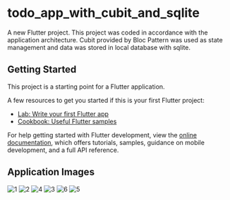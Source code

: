 # todo_app_with_cubit_and_sqlite

A new Flutter project.
This project was coded in accordance with the application architecture. Cubit provided by Bloc Pattern was used as state management and data was stored in local database with sqlite.

## Getting Started

This project is a starting point for a Flutter application.

A few resources to get you started if this is your first Flutter project:

- [Lab: Write your first Flutter app](https://docs.flutter.dev/get-started/codelab)
- [Cookbook: Useful Flutter samples](https://docs.flutter.dev/cookbook)

For help getting started with Flutter development, view the
[online documentation](https://docs.flutter.dev/), which offers tutorials,
samples, guidance on mobile development, and a full API reference.

## Application Images

![1](https://github.com/beratergnn/flutter_todo_app/assets/58957696/c5ffdbdc-b210-44a9-bb8d-6b6271d5777c)
![2](https://github.com/beratergnn/flutter_todo_app/assets/58957696/7c47e235-2a3f-46a5-839c-f6368e945b06)
![4](https://github.com/beratergnn/flutter_todo_app/assets/58957696/b1818656-f8ca-4a60-8cec-4c8e1df85516)
![3](https://github.com/beratergnn/flutter_todo_app/assets/58957696/538ecb48-745e-4ad0-81ef-046c723e3e9b)
![6](https://github.com/beratergnn/flutter_todo_app/assets/58957696/1824a756-41e9-4943-8cd6-e31c52d177a7)
![5](https://github.com/beratergnn/flutter_todo_app/assets/58957696/1d70725f-aff2-4a56-8168-a7b216cde9a7)
